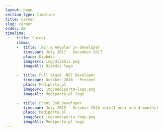 ```yaml
---
layout: page
section-type: timeline
title: Career
slug: career
order: 20
timeline:
  -  title: Career
     items:
     -  title: .NET & Angular 2+ developer
        timespan: July 2017 - December 2017
        place: Diabdis
        imageSrc: img/diabdis.png
        imageAlt: Diabdis logo

     -  title: Full Stack .NET Developer
        timespan: October 2016 - Present
        place: Mediporta.pl
        imageSrc: img/mediporta-logo.png
        imageAlt: Mediporta.pl logo

     -  title: Front End Developer
        timespan: July 2015 - October 2016 <br>(1 year and 4 months)
        place: Mediporta.pl
        imageSrc: img/mediporta-logo.png
        imageAlt: Mediporta.pl logo
---
```

